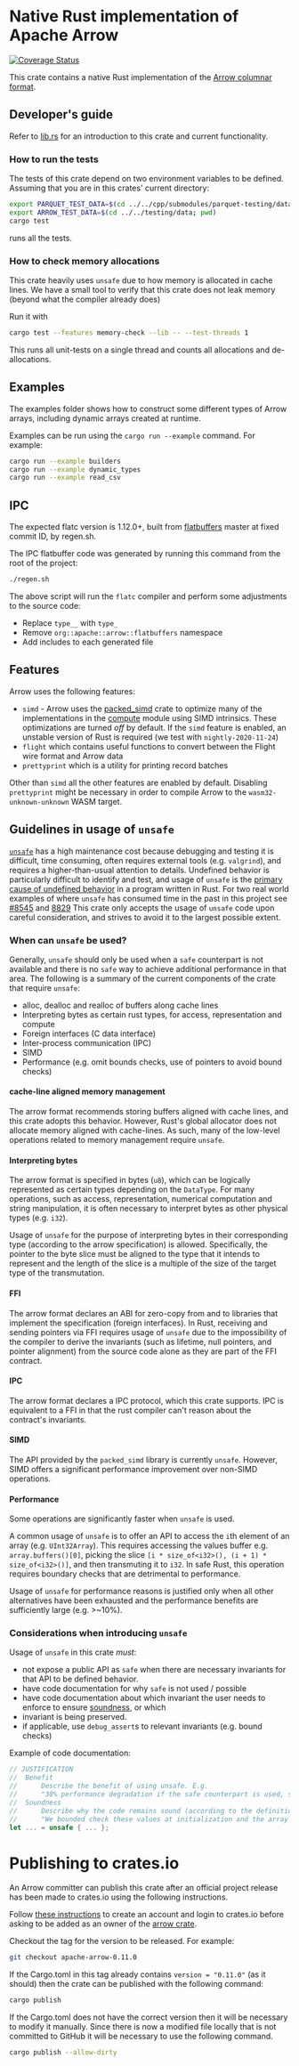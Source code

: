 <!---
  Licensed to the Apache Software Foundation (ASF) under one
  or more contributor license agreements.  See the NOTICE file
  distributed with this work for additional information
  regarding copyright ownership.  The ASF licenses this file
  to you under the Apache License, Version 2.0 (the
  "License"); you may not use this file except in compliance
  with the License.  You may obtain a copy of the License at

    http://www.apache.org/licenses/LICENSE-2.0

  Unless required by applicable law or agreed to in writing,
  software distributed under the License is distributed on an
  "AS IS" BASIS, WITHOUT WARRANTIES OR CONDITIONS OF ANY
  KIND, either express or implied.  See the License for the
  specific language governing permissions and limitations
  under the License.
-->

# Native Rust implementation of Apache Arrow

[![Coverage Status](https://coveralls.io/repos/github/apache/arrow/badge.svg)](https://coveralls.io/github/apache/arrow)

This crate contains a native Rust implementation of the [Arrow columnar format](https://arrow.apache.org/docs/format/Columnar.html).

## Developer's guide

Refer to [lib.rs](src/lib.rs) for an introduction to this crate and current functionality.

### How to run the tests

The tests of this crate depend on two environment variables to be defined.
Assuming that you are in this crates' current directory:

```bash
export PARQUET_TEST_DATA=$(cd ../../cpp/submodules/parquet-testing/data; pwd)
export ARROW_TEST_DATA=$(cd ../../testing/data; pwd)
cargo test
```

runs all the tests.

### How to check memory allocations

This crate heavily uses `unsafe` due to how memory is allocated in cache lines.
We have a small tool to verify that this crate does not leak memory (beyond what the compiler already does)

Run it with

```bash
cargo test --features memory-check --lib -- --test-threads 1
```

This runs all unit-tests on a single thread and counts all allocations and de-allocations.

## Examples

The examples folder shows how to construct some different types of Arrow
arrays, including dynamic arrays created at runtime.

Examples can be run using the `cargo run --example` command. For example:

```bash
cargo run --example builders
cargo run --example dynamic_types
cargo run --example read_csv
```

## IPC

The expected flatc version is 1.12.0+, built from [flatbuffers](https://github.com/google/flatbuffers)
master at fixed commit ID, by regen.sh.

The IPC flatbuffer code was generated by running this command from the root of the project:

```bash
./regen.sh
```

The above script will run the `flatc` compiler and perform some adjustments to the source code:

- Replace `type__` with `type_`
- Remove `org::apache::arrow::flatbuffers` namespace
- Add includes to each generated file

## Features

Arrow uses the following features:

* `simd` - Arrow uses the [packed_simd](https://crates.io/crates/packed_simd) crate to optimize many of the
 implementations in the [compute](https://github.com/apache/arrow/tree/master/rust/arrow/src/compute)
 module using SIMD intrinsics. These optimizations are turned *off* by default.
 If the `simd` feature is enabled, an unstable version of Rust is required (we test with `nightly-2020-11-24`)
* `flight` which contains useful functions to convert between the Flight wire format and Arrow data
* `prettyprint` which is a utility for printing record batches

Other than `simd` all the other features are enabled by default. Disabling `prettyprint` might be necessary in order to
compile Arrow to the `wasm32-unknown-unknown` WASM target.

## Guidelines in usage of `unsafe`

[`unsafe`](https://doc.rust-lang.org/book/ch19-01-unsafe-rust.html) has a high maintenance cost because debugging and testing it is difficult, time consuming, often requires external tools (e.g. `valgrind`), and requires a higher-than-usual attention to details. Undefined behavior is particularly difficult to identify and test, and usage of `unsafe` is the [primary cause of undefined behavior](https://doc.rust-lang.org/reference/behavior-considered-undefined.html) in a program written in Rust.
For two real world examples of where `unsafe` has consumed time in the past in this project see [#8545](https://github.com/apache/arrow/pull/8645) and [8829](https://github.com/apache/arrow/pull/8829)
This crate only accepts the usage of `unsafe` code upon careful consideration, and strives to avoid it to the largest possible extent.

### When can `unsafe` be used?

Generally, `unsafe` should only be used when a `safe` counterpart is not available and there is no `safe` way to achieve additional performance in that area. The following is a summary of the current components of the crate that require `unsafe`:

* alloc, dealloc and realloc of buffers along cache lines
* Interpreting bytes as certain rust types, for access, representation and compute
* Foreign interfaces (C data interface)
* Inter-process communication (IPC)
* SIMD
* Performance (e.g. omit bounds checks, use of pointers to avoid bound checks)

#### cache-line aligned memory management

The arrow format recommends storing buffers aligned with cache lines, and this crate adopts this behavior.
However, Rust's global allocator does not allocate memory aligned with cache-lines. As such, many of the low-level operations related to memory management require `unsafe`.

#### Interpreting bytes

The arrow format is specified in bytes (`u8`), which can be logically represented as certain types
depending on the `DataType`.
For many operations, such as access, representation, numerical computation and string manipulation,
it is often necessary to interpret bytes as other physical types (e.g. `i32`).

Usage of `unsafe` for the purpose of interpreting bytes in their corresponding type (according to the arrow specification) is allowed. Specifically, the pointer to the byte slice must be aligned to the type that it intends to represent and the length of the slice is a multiple of the size of the target type of the transmutation.

#### FFI

The arrow format declares an ABI for zero-copy from and to libraries that implement the specification
(foreign interfaces). In Rust, receiving and sending pointers via FFI requires usage of `unsafe` due to 
the impossibility of the compiler to derive the invariants (such as lifetime, null pointers, and pointer alignment) from the source code alone as they are part of the FFI contract.

#### IPC

The arrow format declares a IPC protocol, which this crate supports. IPC is equivalent to a FFI in that the rust compiler can't reason about the contract's invariants.

#### SIMD

The API provided by the `packed_simd` library is currently `unsafe`. However, SIMD offers a significant performance improvement over non-SIMD operations.

#### Performance

Some operations are significantly faster when `unsafe` is used.

A common usage of `unsafe` is to offer an API to access the `i`th element of an array (e.g. `UInt32Array`).
This requires accessing the values buffer e.g. `array.buffers()[0]`, picking the slice 
`[i * size_of<i32>(), (i + 1) * size_of<i32>()]`, and then transmuting it to `i32`. In safe Rust, 
this operation requires boundary checks that are detrimental to performance.

Usage of `unsafe` for performance reasons is justified only when all other alternatives have been exhausted and the performance benefits are sufficiently large (e.g. >~10%).

### Considerations when introducing `unsafe`

Usage of `unsafe` in this crate *must*:

* not expose a public API as `safe` when there are necessary invariants for that API to be defined behavior.
* have code documentation for why `safe` is not used / possible
* have code documentation about which invariant the user needs to enforce to ensure [soundness](https://rust-lang.github.io/unsafe-code-guidelines/glossary.html#soundness-of-code--of-a-library), or which 
* invariant is being preserved.
* if applicable, use `debug_assert`s to relevant invariants (e.g. bound checks)

Example of code documentation:

```rust
// JUSTIFICATION
//  Benefit
//      Describe the benefit of using unsafe. E.g.
//      "30% performance degradation if the safe counterpart is used, see bench X."
//  Soundness
//      Describe why the code remains sound (according to the definition of rust's unsafe code guidelines). E.g.
//      "We bounded check these values at initialization and the array is immutable."
let ... = unsafe { ... };
```

# Publishing to crates.io

An Arrow committer can publish this crate after an official project release has
been made to crates.io using the following instructions.

Follow [these
instructions](https://doc.rust-lang.org/cargo/reference/publishing.html) to
create an account and login to crates.io before asking to be added as an owner
of the [arrow crate](https://crates.io/crates/arrow).

Checkout the tag for the version to be released. For example:

```bash
git checkout apache-arrow-0.11.0
```

If the Cargo.toml in this tag already contains `version = "0.11.0"` (as it
should) then the crate can be published with the following command:

```bash
cargo publish
```

If the Cargo.toml does not have the correct version then it will be necessary
to modify it manually. Since there is now a modified file locally that is not
committed to GitHub it will be necessary to use the following command.

```bash
cargo publish --allow-dirty
```
